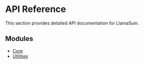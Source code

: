 # API Reference

This section provides detailed API documentation for LlamaSum.

## Modules

- [Core](core.md)
- [Utilities](utilities.md)
